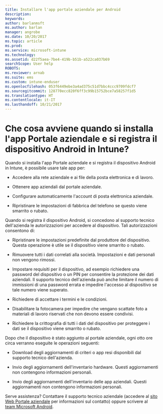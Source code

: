 ```yaml
---
title: Installare l'app portale aziendale per Android
description: 
keywords: 
author: barlanmsft
ms.author: barlan
manager: angrobe
ms.date: 10/20/2017
ms.topic: article
ms.prod: 
ms.service: microsoft-intune
ms.technology: 
ms.assetid: d22f5aea-7be4-419b-b51b-a522ca037b69
searchScope: User help
ROBOTS: 
ms.reviewer: arnab
ms.suite: ems
ms.custom: intune-enduser
ms.openlocfilehash: 053f6449ebe3a4ad375c51d7bbc4ccc9709fdcf7
ms.sourcegitcommit: 128770ecc820f6ff3c99b15752bce7a58257f1d5
ms.translationtype: HT
ms.contentlocale: it-IT
ms.lasthandoff: 10/21/2017
---
```

# <a name="what-happens-if-you-install-the-company-portal-app-and-enroll-your-android-device-in-intune"></a>Che cosa avviene quando si installa l'app Portale aziendale e si registra il dispositivo Android in Intune?

Quando si installa l'app Portale aziendale e si registra il dispositivo Android in Intune, è possibile usare tale app per:

-   Accedere alla rete aziendale e ai file della posta elettronica e di lavoro.

-   Ottenere app aziendali dal portale aziendale.

-   Configurare automaticamente l'account di posta elettronica aziendale.

-   Ripristinare le impostazioni di fabbrica del telefono se questo viene smarrito o rubato.

Quando si registra il dispositivo Android, si concedono al supporto tecnico dell'azienda le autorizzazioni per accedere al dispositivo. Tali autorizzazioni consentono di:

-   Ripristinare le impostazioni predefinite dal produttore del dispositivo. Questa operazione è utile se il dispositivo viene smarrito o rubato.

-   Rimuovere tutti i dati correlati alla società. Impostazioni e dati personali non vengono rimossi.

-   Impostare requisiti per il dispositivo, ad esempio richiedere una password del dispositivo o un PIN per consentire la protezione dei dati aziendali. Il supporto tecnico dell'azienda può anche limitare il numero di immissioni di una password errata e impedire l'accesso al dispositivo se tale numero viene superato.

-   Richiedere di accettare i termini e le condizioni.

-   Disabilitare la fotocamera per impedire che vengano scattate foto a materiali di lavoro riservati che non devono essere condivisi.

-   Richiedere la crittografia di tutti i dati del dispositivo per proteggere i dati se il dispositivo viene smarrito o rubato.

Dopo che il dispositivo è stato aggiunto al portale aziendale, ogni otto ore circa verranno eseguite le operazioni seguenti:

-   Download degli aggiornamenti di criteri o app resi disponibili dal supporto tecnico dell'azienda.

-   Invio degli aggiornamenti dell'inventario hardware. Questi aggiornamenti non contengono informazioni personali.

-   Invio degli aggiornamenti dell'inventario delle app aziendali. Questi aggiornamenti non contengono informazioni personali.

Serve assistenza? Contattare il supporto tecnico aziendale (accedere al [sito Web Portale aziendale](https://portal.manage.microsoft.com) per informazioni sul contatto) oppure scrivere al <a href="mailto:wintunedroidfbk@microsoft.com?subject=I'm having trouble installing the Company Portal app on my Android device&body=Describe the issue you're experiencing here.">team Microsoft Android</a>.
